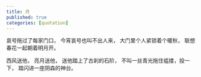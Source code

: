 ```yaml
---
title: 月
published: true
categories: [quotation]
---
```


哀号拖过了每家门口，
今宵哀号也叫不出人来，
大门里个人紧锁着个暖秋，
联想春花一起朝着明月开。

西风送他， 亮月送他，
送他踏上了古刹的石阶，
不叫一丝青光拖住褴搂，投一下，
踏闪进一座阴森的神台。